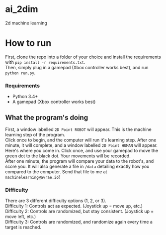 # ai_2dim
2d machine learning

# How to run
First, clone the repo into a folder of your choice and install the requirements with `pip install -r requirements.txt`.  
Then, simply plug in a gamepad (Xbox controller works best), and run `python run.py`.  

### Requirements  
- Python 3.4+  
- A gamepad (Xbox controller works best)  

## What the program's doing

First, a window labelled `2D Point ROBOT` will appear. This is the machine learning step of the program.  
Click once to begin, and the computer will run it's learning step. After one minute, it will complete, and a window labelled `2D Point HUMAN` will appear.  
Here's where you come in. Click once, and use your gamepad to move the green dot to the black dot. Your movements will be recorded.  
After one minute, the program will compare your data to the robot's, and score you. It will also generate a file in `/data` detailing exactly how you compared to the computer.
Send that file to me at `machinelearning@avrae.io`!

### Difficulty

There are 3 different difficulty options (1, 2, or 3).  
Difficulty 1: Controls act as expected. (Joystick up = move up, etc.)  
Difficulty 2: Controls are randomized, but stay consistent. (Joystick up = move left, etc.)  
Difficulty 3: Controls are randomized, and randomize again every time a target is reached.

